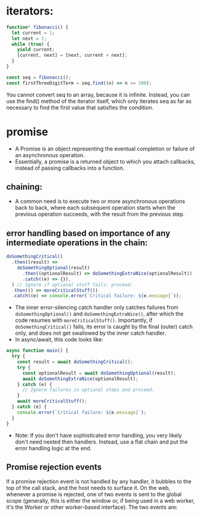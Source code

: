 # iterators:
```js
function* fibonacci() {
  let current = 1;
  let next = 1;
  while (true) {
    yield current;
    [current, next] = [next, current + next];
  }
}

const seq = fibonacci();
const firstThreeDigitTerm = seq.find((n) => n >= 100);
```
You cannot convert seq to an array, because it is infinite. Instead, you can use the find() method of the iterator itself, which only iterates seq as far as necessary to find the first value that satisfies the condition.

# promise
- A Promise is an object representing the eventual completion or failure of an asynchronous operation.
- Essentially, a promise is a returned object to which you attach callbacks, instead of passing callbacks into a function.
## chaining:
- A common need is to execute two or more asynchronous operations back to back, where each subsequent operation starts when the previous operation succeeds, with the result from the previous step.
## error handling based on importance of any intermediate operations in the chain:
```js
doSomethingCritical()
  .then((result) =>
    doSomethingOptional(result)
      .then((optionalResult) => doSomethingExtraNice(optionalResult))
      .catch((e) => {}),
  ) // Ignore if optional stuff fails; proceed.
  .then(() => moreCriticalStuff())
  .catch((e) => console.error(`Critical failure: ${e.message}`));
```
- The inner error-silencing catch handler only catches failures from `doSomethingOptional()` and `doSomethingExtraNice()`, after which the code resumes with `moreCriticalStuff()`. Importantly, if `doSomethingCritical()` fails, its error is caught by the final (outer) catch only, and does not get swallowed by the inner catch handler.
- In async/await, this code looks like:
```js
async function main() {
  try {
    const result = await doSomethingCritical();
    try {
      const optionalResult = await doSomethingOptional(result);
      await doSomethingExtraNice(optionalResult);
    } catch (e) {
      // Ignore failures in optional steps and proceed.
    }
    await moreCriticalStuff();
  } catch (e) {
    console.error(`Critical failure: ${e.message}`);
  }
}
```
- Note: If you don't have sophisticated error handling, you very likely don't need nested then handlers. Instead, use a flat chain and put the error handling logic at the end.

## Promise rejection events
If a promise rejection event is not handled by any handler, it bubbles to the top of the call stack, and the host needs to surface it. On the web, whenever a promise is rejected, one of two events is sent to the global scope (generally, this is either the window or, if being used in a web worker, it's the Worker or other worker-based interface). The two events are:

